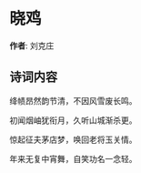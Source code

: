 # 晓鸡

**作者**: 刘克庄

## 诗词内容

绛帻昂然韵节清，不因风雪废长鸣。

初闻烟岫犹衔月，久听山城渐杀更。

惊起征夫茅店梦，唤回老将玉关情。

年来无复中宵舞，自笑功名一念轻。

